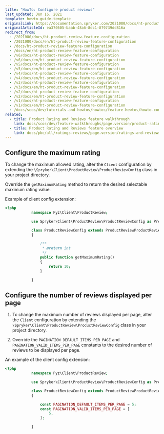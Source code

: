 ```yaml
---
title: "HowTo: Configure product reviews"
last_updated: Jun 16, 2021
template: howto-guide-template
originalLink: https://documentation.spryker.com/2021080/docs/ht-product-review-feature-configuration
originalArticleId: ea370505-baab-48a6-8dc1-879739dd816a
redirect_from:
  - /2021080/docs/ht-product-review-feature-configuration
  - /2021080/docs/en/ht-product-review-feature-configuration
  - /docs/ht-product-review-feature-configuration
  - /docs/en/ht-product-review-feature-configuration
  - /v6/docs/ht-product-review-feature-configuration
  - /v6/docs/en/ht-product-review-feature-configuration
  - /v5/docs/ht-product-review-feature-configuration
  - /v5/docs/en/ht-product-review-feature-configuration
  - /v4/docs/ht-product-review-feature-configuration
  - /v4/docs/en/ht-product-review-feature-configuration
  - /v3/docs/ht-product-review-feature-configuration
  - /v3/docs/en/ht-product-review-feature-configuration
  - /v2/docs/ht-product-review-feature-configuration
  - /v2/docs/en/ht-product-review-feature-configuration
  - /v1/docs/ht-product-review-feature-configuration
  - /v1/docs/en/ht-product-review-feature-configuration
  - /docs/scos/dev/tutorials-and-howtos/howtos/feature-howtos/howto-configure-the-product-reviews.html
related:
  - title: Product Rating and Reviews feature walkthrough
    link: docs/scos/dev/feature-walkthroughs/page.version/product-rating-reviews-feature-walkthrough.html
  - title: Product Rating and Reviews feature overview
    link: docs/pbc/all/ratings-reviews/page.version/ratings-and-reviews.html
---
```


## Configure the maximum rating

To change the maximum allowed rating, alter the `Client` configuration by extending the `\Spryker\Client\ProductReview\ProductReviewConfig` class in your project directory.

Override the `getMaximumRating` method to return the desired selectable maximum rating value.

Example of client config extension:

```php
<?php
            namespace Pyz\Client\ProductReview;

            use Spryker\Client\ProductReview\ProductReviewConfig as ProductReviewProductReviewConfig;

            class ProductReviewConfig extends ProductReviewProductReviewConfig
            {

                /**
                 * @return int
                 */
                public function getMaximumRating()
                {
                    return 10;
                }

            }
```

## Configure the number of reviews displayed per page

1. To change the maximum number of reviews displayed per page, alter the `Client` configuration by extending the `\Spryker\Client\ProductReview\ProductReviewConfig` class in your project directory.

2. Override the `PAGINATION_DEFAULT_ITEMS_PER_PAGE` and `PAGINATION_VALID_ITEMS_PER_PAGE` constants to the desired number of reviews to be displayed per page.

An example of the client config extension:

```php
<?php
            namespace Pyz\Client\ProductReview;

            use Spryker\Client\ProductReview\ProductReviewConfig as ProductReviewProductReviewConfig;

            class ProductReviewConfig extends ProductReviewProductReviewConfig
            {

                const PAGINATION_DEFAULT_ITEMS_PER_PAGE = 5;
                const PAGINATION_VALID_ITEMS_PER_PAGE = [
                    5,
                ];

            }
```
